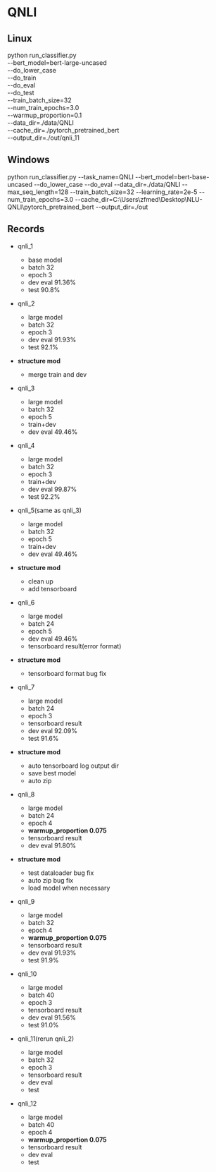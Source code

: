 # QNLI

## Linux

python run_classifier.py \
  --bert_model=bert-large-uncased \
  --do_lower_case \
  --do_train \
  --do_eval \
  --do_test \
  --train_batch_size=32 \
  --num_train_epochs=3.0 \
  --warmup_proportion=0.1 \
  --data_dir=./data/QNLI \
  --cache_dir=./pytorch_pretrained_bert \
  --output_dir=./out/qnli_11
    
  
## Windows

python run_classifier.py --task_name=QNLI --bert_model=bert-base-uncased --do_lower_case --do_eval --data_dir=./data/QNLI --max_seq_length=128 --train_batch_size=32 --learning_rate=2e-5 --num_train_epochs=3.0 --cache_dir=C:\Users\zfmed\Desktop\NLU-QNLI\pytorch_pretrained_bert --output_dir=./out

## Records

* qnli_1
    * base model
    * batch 32
    * epoch 3
    * dev eval 91.36%
    * test 90.8%

* qnli_2
    * large model
    * batch 32
    * epoch 3
    * dev eval 91.93%
    * test 92.1%
  
* **structure mod**
    * merge train and dev
    
* qnli_3
    * large model
    * batch 32
    * epoch 5
    * train+dev
    * dev eval 49.46%

* qnli_4
    * large model
    * batch 32
    * epoch 3
    * train+dev
    * dev eval 99.87%
    * test 92.2%
  
* qnli_5(same as qnli_3)
    * large model
    * batch 32
    * epoch 5
    * train+dev
    * dev eval 49.46%

* **structure mod**
    * clean up
    * add tensorboard

* qnli_6
    * large model
    * batch 24
    * epoch 5
    * dev eval 49.46%
    * tensorboard result(error format)

* **structure mod**
    * tensorboard format bug fix

* qnli_7
    * large model
    * batch 24
    * epoch 3
    * tensorboard result
    * dev eval 92.09%
    * test 91.6%
    
* **structure mod**
    * auto tensorboard log output dir
    * save best model
    * auto zip
    
* qnli_8
    * large model
    * batch 24
    * epoch 4
    * **warmup_proportion 0.075**
    * tensorboard result
    * dev eval 91.80%

* **structure mod**
    * test dataloader bug fix
    * auto zip bug fix
    * load model when necessary

* qnli_9
    * large model
    * batch 32
    * epoch 4
    * **warmup_proportion 0.075**
    * tensorboard result
    * dev eval 91.93%
    * test 91.9%

* qnli_10
    * large model
    * batch 40
    * epoch 3
    * tensorboard result
    * dev eval 91.56%
    * test 91.0%
    
* qnli_11(rerun qnli_2)
    * large model
    * batch 32
    * epoch 3
    * tensorboard result
    * dev eval 
    * test 

* qnli_12
    * large model
    * batch 40
    * epoch 4
    * **warmup_proportion 0.075**
    * tensorboard result
    * dev eval 
    * test 